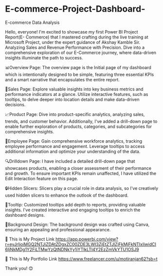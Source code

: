 # E-commerce-Project-Dashboard-
E-commerce Data Analysis

Hello, everyone!
I'm excited to showcase my first Power BI Project Report(E- Commerce) that I mastered crafting during the live training at Microsoft Project, under the expert guidance of Akshay Kamble Sir. Analyzing Sales and Revenue Performance with Precision. Dive into a comprehensive exploration of our E-Commerce journey, where data-driven insights illuminate the path to success.

📊Overview Page: The overview page is the Initial page of my dashboard which is intentionally designed to be simple, featuring three essential KPIs and a smart narrative that encapsulates the entire report.

💼Sales Page: Explore valuable insights into key business metrics and performance indicators at a glance. Utilize interactive features, such as tooltips, to delve deeper into location details and make data-driven decisions.

📈Product Page: Dive into product-specific analytics, analyzing sales, trends, and customer behavior. Additionally, I've added a drill-down page to enable further exploration of products, categories, and subcategories for comprehensive insights.

👥Employee Page: Gain comprehensive workforce analytics, tracking employee performance and engagement. Leverage tooltips to access additional information and optimize your understanding of the data.

🔍Drilldown Page: I have included a detailed drill-down page that showcases products, enabling a closer assessment of their performance and growth. To ensure important KPIs remain unaffected, I have utilized the Edit Interaction feature on this page.

🔒Hidden Slicers: Slicers play a crucial role in data analysis, so I've creatively used hidden slicers to enhance the outlook of the dashboard.

📝Tooltip: Customized tooltips add depth to reports, providing valuable insights. I've created interactive and engaging tooltips to enrich the dashboard designs.

🎨Background Design: The background design was crafted using Canva, ensuring an appealing and professional appearance.

🔗 This is My Project Link
https://app.powerbi.com/view?r=eyJrIjoiMGQ2NTJiZDAtZDgxZC00ZDE3LWI3ZjEtZTJlZjFkMjFkNTIxIiwidCI6IjNkMDg1Y2FiLTMwYzQtNDNkYy1iYTlkLTI4Y2EzZmVkYTU1OSJ9

🔗 This is My Portfolio Link
https://www.freelancer.com/u/motiranjan62?sb=t

Thank you! 😊

